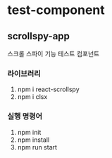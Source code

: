 # test-component

## scrollspy-app

스크롤 스파이 기능 테스트 컴포넌트

### 라이브러리

1. npm i react-scrollspy
2. npm i clsx

### 실행 명령어

1. npm init
2. npm install
3. npm run start
